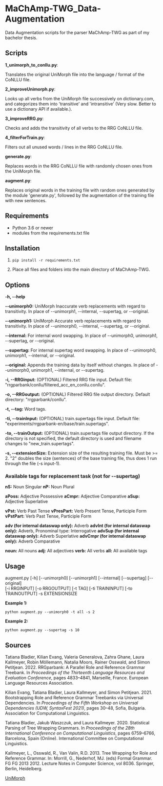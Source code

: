 # MaChAmp-TWG_Data-Augmentation
Data Augmentation scripts for the parser MaChAmp-TWG as part of my bachelor thesis.


## Scripts
**1_unimorph_to_conllu.py**:

Translates the original UniMorph file into the language / format of the CoNLLU file.

**2_improveUnimorph.py**:

Looks up all verbs from the UniMorph file successively on dictionary.com, and categorizes them into 'transitive' and 'intransitive' (Very slow. Better to use a dictionary API if available.).

**3_improveRRG.py**:

Checks and adds the transitivity of all verbs to the RRG CoNLLU file.

**4_filterForTrain.py**:

Filters out all unused words / lines in the RRG CoNLLU file.

**generate.py**:

Replaces words in the RRG CoNLLU file with randomly chosen ones from the UniMorph file.

**augment.py**:

Replaces original words in the training file with random ones generated by the module 'generate.py', followed by the augmentation of the training file with new sentences.


## Requirements
- Python 3.6 or newer
- modules from the requirements.txt file


## Installation

1. ```
   pip install -r requirements.txt
   ```
3. Place all files and folders into the main directory of MaChAmp-TWG.


## Options
**-h, --help**  

**--unimorph0:**
UniMorph Inaccurate verb replacements with regard to transitivity. In place of --unimorph1, --internal, --supertag, or --original.

**--unimorph1:**
UniMorph Accurate verb replacements with regard to transitivity. In place of --unimorph0, --internal, --supertag, or --original.

**--internal:**
For internal word swapping. In place of --unimorph0, unimorph1, --supertag, or --original.

**--supertag:**
For internal supertag word swapping. In place of --unimorph0, unimorph1, --internal, or --original.

**--original:**
Appends the training data by itself without changes. In place of --unimorph0, unimorph1, --internal, or --supertag. 

**-i, --RRGinput:**
(OPTIONAL) Filtered RRG file input. Default file: "rrgparbank/conllu/filtered_acc_en_conllu.conllu".

**-o, --RRGoutput:**
(OPTIONAL) Filtered RRG file output directory. Default directory: "rrgparbank/conllu".

**-t, --tag:**
Word tags.

**-ti, --trainInput:**
(OPTIONAL) train.supertags file input. Default file: "experiments/rrgparbank-en/base/train.supertags".

**-to, --trainOutput:**
(OPTIONAL) train.supertags file output directory. If the directory is not specified, the default directory is used and filename changes to "new_train.supertags".

**-s, --extensionSize:**
Extension size of the resulting training file. Must be >= 2. "2" doubles the size (sentences) of the base training file, thus does 1 run through the file (-s input-1).


### Available tags for replacement task (not for --supertag)
**nS:**  Noun Singular
**nP:**  Noun Plural

**aPoss:**  Adjective Possessive
**aCmpr:**  Adjective Comparative
**aSup:**  Adjective Superlative

**vPst:**  Verb Past Tense
**vPresPart:**  Verb Present Tense, Participle Form
**vPstPart:**  Verb Past Tense, Participle Form

**adv (for internal dataswap only):**  Adverb
**advInt (for internal dataswap only):**  Adverb, Pronominal type: Interrogative
**advSup (for internal dataswap only):**  Adverb Superlative
**advCmpr (for internal dataswap only):**  Adverb Comparative

**noun:**  All nouns
**adj:**  All adjectives
**verb:**  All verbs
**all:**  All available tags


## Usage
augment.py [-h] [--unimorph0] [--unimorph1] [--internal] [--supertag] [--original]  
[-i RRGINPUT] [-o RRGOUTPUT] [-t TAG] [-ti TRAININPUT] [-to TRAINOUTPUT] -s EXTENSIONSIZE

**Example 1:**  
```
python augment.py --unimorph0 -t all -s 2
```

**Example 2:**  
```
python augment.py --supertag -s 10
```


## Sources
Tatiana Bladier, Kilian Evang, Valeria Generalova, Zahra Ghane, Laura Kallmeyer, Robin Möllemann, Natalia Moors, Rainer Osswald, and Simon Petitjean. 2022. RRGparbank: A Parallel Role and Reference Grammar Treebank. In _Proceedings of the Thirteenth Language Resources and Evaluation Conference_, pages 4833–4841, Marseille, France. European Language Resources Association.  

Kilian Evang, Tatiana Bladier, Laura Kallmeyer, and Simon Petitjean. 2021. Bootstrapping Role and Reference Grammar Treebanks via Universal Dependencies. In _Proceedings of the Fifth Workshop on Universal Dependencies (UDW, SyntaxFest 2021)_, pages 30–48, Sofia, Bulgaria. Association for Computational Linguistics.  

Tatiana Bladier, Jakub Waszczuk, and Laura Kallmeyer. 2020. Statistical Parsing of Tree Wrapping Grammars. In _Proceedings of the 28th International Conference on Computational Linguistics_, pages 6759–6766, Barcelona, Spain (Online). International Committee on Computational Linguistics.  

Kallmeyer, L., Osswald, R., Van Valin, R.D. 2013. Tree Wrapping for Role and Reference Grammar. In: Morrill, G., Nederhof, MJ. (eds) Formal Grammar. FG FG 2013 2012. Lecture Notes in Computer Science, vol 8036. Springer, Berlin, Heidelberg.  

[UniMorph](https://unimorph.github.io/)
